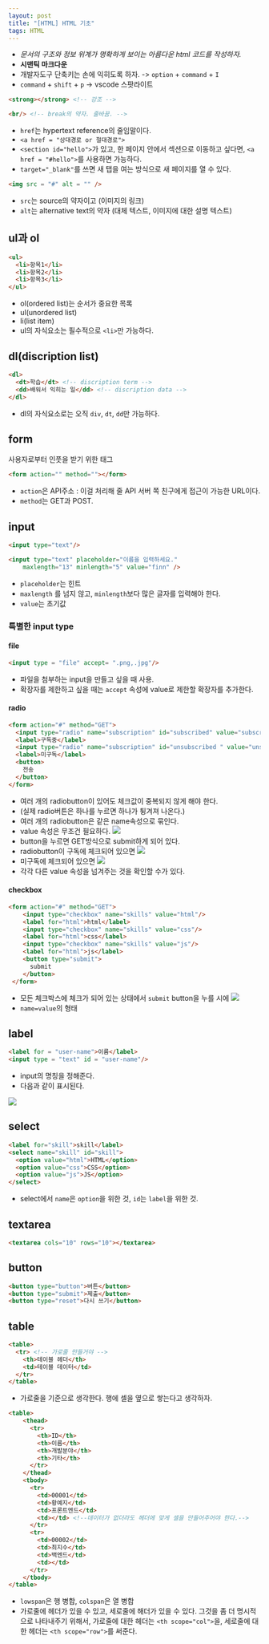 ```yaml
---
layout: post
title: "[HTML] HTML 기초"
tags: HTML
---
```


* *문서의 구조와 정보 위계가 명확하게 보이는 아름다운 html 코드를 작성하자.*
* **시맨틱 마크다운**
* 개발자도구 단축키는 손에 익히도록 하자. -> `option` + `command` + `I`
* `command` + `shift` + `p` -> vscode 스팟라이트
```html
<strong></strong> <!-- 강조 -->
```
```html
<br/> <!-- break의 약자. 줄바꿈. -->
```
* `href`는 hypertext reference의 줄임말이다.
* `<a href = "상대경로 or 절대경로">`
* `<section id="hello">`가 있고, 한 페이지 안에서 섹션으로 이동하고 싶다면, `<a href = "#hello">`를 사용하면 가능하다.
* `target="_blank"`를 쓰면 새 탭을 여는 방식으로 새 페이지를 열 수 있다.

```html
<img src = "#" alt = "" />
```
* `src`는 source의 약자이고 (이미지의 링크)
* `alt`는 alternative text의 약자 (대체 텍스트, 이미지에 대한 설명 텍스트)
## ul과 ol
```html
<ul>
  <li>항목1</li>
  <li>항목2</li>
  <li>항목3</li>
</ul>
```
* ol(ordered list)는 순서가 중요한 목록
* ul(unordered list)
* li(list item)
* ul의 자식요소는 필수적으로 `<li>`만 가능하다.
## dl(discription list)
```html
<dl>
  <dt>학습</dt> <!-- discription term -->
  <dd>배워서 익히는 일</dd> <!-- discription data -->
</dl>
```
* dl의 자식요소로는 오직 `div`, `dt`, `dd`만 가능하다.
## form
사용자로부터 인풋을 받기 위한 태그
```html
<form action="" method=""></form>
```
* `action`은 API주소 : 이걸 처리해 줄 API 서버 쪽 친구에게 접근이 가능한 URL이다.
* `method`는 GET과 POST.
## input
```html
<input type="text"/>
```
```html
<input type="text" placeholder="이름을 입력하세요." 
    maxlength="13" minlength="5" value="finn" />  
```
* `placeholder`는 힌트
* `maxlength` 를 넘지 않고, `minlength`보다 많은 글자를 입력해야 한다.
* `value`는 초기값
### 특별한 input type
#### file
```html
<input type = "file" accept= ".png,.jpg"/>
```
* 파일을 첨부하는 input을 만들고 싶을 때 사용.
* 확장자를 제한하고 싶을 때는 `accept` 속성에 value로 제한할 확장자를 추가한다.
#### radio
```html
<form action="#" method="GET">
  <input type="radio" name="subscription" id="subscribed" value="subscribed"/>
  <label>구독중</label>
  <input type="radio" name="subscription" id="unsubscribed " value="unsubscribed"/>
  <label>미구독</label>
  <button>
    전송
  </button>
</form>
```
* 여러 개의 radiobutton이 있어도 체크값이 중복되지 않게 해야 한다.
* (실제 radio버튼은 하나를 누르면 하나가 튕겨져 나온다.)
* 여러 개의 radiobutton은 같은 name속성으로 묶인다.
* value 속성은 무조건 필요하다.
![](https://images.velog.io/images/star146913/post/17238381-5a02-49be-8f01-b595cfa543c7/%E1%84%89%E1%85%B3%E1%84%8F%E1%85%B3%E1%84%85%E1%85%B5%E1%86%AB%E1%84%89%E1%85%A3%E1%86%BA%202021-02-09%2019.34.48.png)
* button을 누르면 GET방식으로 submit하게 되어 있다.
* radiobutton이 구독에 체크되어 있으면
![](https://images.velog.io/images/star146913/post/6afb7180-3c24-452c-86d5-5b121f43deda/%E1%84%89%E1%85%B3%E1%84%8F%E1%85%B3%E1%84%85%E1%85%B5%E1%86%AB%E1%84%89%E1%85%A3%E1%86%BA%202021-02-09%2019.35.04.png)
* 미구독에 체크되어 있으면
![](https://images.velog.io/images/star146913/post/36a6d5da-9556-40ce-a430-0d4d456c77dc/%E1%84%89%E1%85%B3%E1%84%8F%E1%85%B3%E1%84%85%E1%85%B5%E1%86%AB%E1%84%89%E1%85%A3%E1%86%BA%202021-02-09%2019.37.08.png)
* 각각 다른 value 속성을 넘겨주는 것을 확인할 수가 있다.
#### checkbox
```html
<form action="#" method="GET">
    <input type="checkbox" name="skills" value="html"/>
    <label for="html">html</label>
    <input type="checkbox" name="skills" value="css"/>
    <label for="html">css</label>
    <input type="checkbox" name="skills" value="js"/>
    <label for="html">js</label>
    <button type="submit">
      submit
    </button>
 </form>
```
* 모든 체크박스에 체크가 되어 있는 상태에서 `submit` button을 누를 시에
![](https://images.velog.io/images/star146913/post/a2a1ba42-8f9a-4f65-8a7c-0773b175fe74/%E1%84%89%E1%85%B3%E1%84%8F%E1%85%B3%E1%84%85%E1%85%B5%E1%86%AB%E1%84%89%E1%85%A3%E1%86%BA%202021-02-15%2007.27.11.png)
* `name=value`의 형태

## label
```html
<label for = "user-name">이름</label>
<input type = "text" id = "user-name"/>
```
* input의 명칭을 정해준다.
* 다음과 같이 표시된다.

![](https://images.velog.io/images/star146913/post/febab38b-21b7-436b-a4db-a5fe5d5e2554/%E1%84%89%E1%85%B3%E1%84%8F%E1%85%B3%E1%84%85%E1%85%B5%E1%86%AB%E1%84%89%E1%85%A3%E1%86%BA%202021-02-09%2018.35.42.png)

## select
```html
<label for="skill">skill</label>
<select name="skill" id="skill">
  <option value="html">HTML</option>
  <option value="css">CSS</option>
  <option value="js">JS</option>
</select>
```
* select에서 `name`은 `option`을 위한 것, `id`는 `label`을 위한 것.

## textarea
```html
<textarea cols="10" rows="10"></textarea>
```

## button
```html
<button type="button">버튼</button>
<button type="submit">제출</button>
<button type="reset">다시 쓰기</button>
```

## table
```html
<table>
  <tr> <!-- 가로줄 만들거야 -->
    <th>테이블 헤더</th>
    <td>테이블 데이터</td>
  </tr>
</table>
```
* 가로줄을 기준으로 생각한다. 행에 셀을 옆으로 쌓는다고 생각하자.
```html
<table>
    <thead>
      <tr>
        <th>ID</th>
        <th>이름</th>
        <th>개발분야</th>
        <th>기타</th> 
      </tr>
    </thead>
    <tbody>
      <tr>
        <td>00001</td>
        <td>황예지</td>
        <td>프론트엔드</td>
        <td></td> <!--데이터가 없더라도 헤더에 맞게 셀을 만들어주어야 한다.-->
      </tr>
      <tr>
        <td>00002</td>
        <td>최지수</td>
        <td>백엔드</td>
        <td></td>
      </tr>
    </tbody>
</table>
```
* `lowspan`은 행 병합, `colspan`은 열 병합
* 가로줄에 헤더가 있을 수 있고, 세로줄에 해더가 있을 수 있다. 그것을 좀 더 명시적으로 나타내주기 위해서, 가로줄에 대한 헤더는 `<th scope="col">`을, 세로줄에 대한 헤더는 `<th scope="row">`를 써준다.

